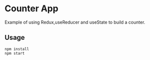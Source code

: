 # Counter App
Example of using Redux,useReducer and useState to build a counter.

## Usage
```
npm install
npm start
```



